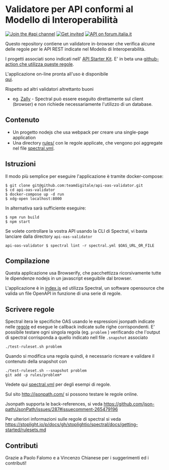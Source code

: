 # Validatore per API conformi al Modello di Interoperabilità

[![Join the #api channel](https://img.shields.io/badge/Slack-%23api-blue.svg?logo=slack)](https://developersitalia.slack.com/messages/CDKBYTG74)
[![Get invited](https://slack.developers.italia.it/badge.svg)](https://slack.developers.italia.it/)
[![API on forum.italia.it](https://img.shields.io/badge/Forum-interoperabilit%C3%A0-blue.svg)](https://forum.italia.it/c/piano-triennale/interoperabilita)

Questo repository contiene un validatore in-browser che verifica
alcune delle regole per le API REST indicate
nel Modello di Interoperabilità.

I progetti associati sono indicati nell' [API Starter Kit](https://github.com/teamdigitale/api-starter-kit).
E' in beta una [github-action che utilizza queste regole](https://github.com/teamdigitale/api-oas-checker-action).

L'applicazione on-line pronta all'uso è disponibile  
[qui](https://teamdigitale.github.io/api-oas-checker).

Rispetto ad altri validatori altrettanto buoni
- eg. [Zally](https://github.com/zalando/zally) -
Spectral può essere eseguito direttamente sul client (browser)
 e non richiede necessariamente l'utilizzo di un database.

## Contenuto

- Un progetto nodejs che usa webpack per creare una single-page application
- Una directory [rules/](rules/) con le regole applicate, che vengono
  poi aggregate nel file [spectral.yml](spectral.yml).
  
## Istruzioni

Il modo più semplice per eseguire l'applicazione 
è tramite docker-compose:

```
$ git clone git@github.com:teamdigitale/api-oas-validator.git
$ cd api-oas-validator
$ docker-compose up -d run
$ xdg-open localhost:8000
```

In alternativa sarà sufficiente eseguire:
```
$ npm run build
$ npm start
```

Se volete controllare la vostra API usando la CLI
di Spectral, vi basta lanciare dalla directory `api-oas-validator`

```
api-oas-validator $ spectral lint -r spectral.yml $OAS_URL_OR_FILE
```

## Compilazione

Questa applicazione usa Browserify,
che pacchettizza ricorsivamente tutte le dipendenze
 nodejs in un javascript eseguibile dal browser.

L'applicazione è in [index.js](index.js) ed utilizza 
Spectral, un software opensource che valida un file OpenAPI
  in funzione di una serie di regole.

## Scrivere regole

Spectral itera le specifiche OAS usando le espressioni jsonpath
indicate nelle [regole](rules/)
ed esegue le callback indicate sulle righe corrispondenti.
E' possibile testare ogni singola regola (eg. `problem` ) verificando
che l'output di spectral corrisponda a quello indicato nell file `.snapshot` associato

```
./test-ruleset.sh problem
```

Quando si modifica una regola quindi, è necessario ricreare e validare il contenuto della snapshot
con

```
./test-ruleset.sh --snapshot problem
git add -p rules/problem* 
```

Vedete qui [spectral.yml](spectral.yml) per degli esempi di regole.

Sul sito http://jsonpath.com/ si possono testare le regole online.

Jsonpath supporta le back-references,
 si veda https://github.com/json-path/JsonPath/issues/287#issuecomment-265479196

Per ulteriori informazioni sulle regole di spectral si veda https://stoplight.io/p/docs/gh/stoplightio/spectral/docs/getting-started/rulesets.md

## Contributi

Grazie a Paolo Falomo
e a Vincenzo Chianese per i suggerimenti ed i contributi!

